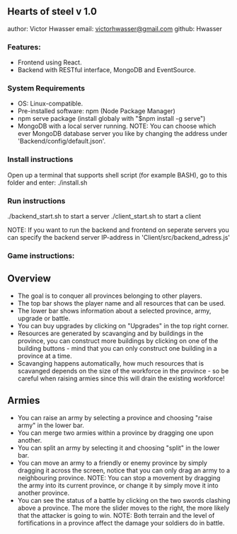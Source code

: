## Hearts of steel v 1.0
author: Victor Hwasser
email: victorhwasser@gmail.com
github: Hwasser

### Features:
- Frontend using React.
- Backend with RESTful interface, MongoDB and EventSource.

### System Requirements
- OS: Linux-compatible.
- Pre-installed software: npm (Node Package Manager)
- npm serve package (install globaly with "$npm install -g serve")
- MongoDB with a local server running. 
NOTE: You can choose which ever MongoDB database server you like by changing the address under 'Backend/config/default.json'.

### Install instructions

Open up a terminal that supports shell script (for example BASH), go to this folder and enter:
./install.sh

### Run instructions
./backend_start.sh to start a server
./client_start.sh to start a client

NOTE: If you want to run the backend and frontend on seperate servers you can specify the backend server IP-address in 'Client/src/backend_adress.js'

### Game instructions:

## Overview
- The goal is to conquer all provinces belonging to other players.
- The top bar shows the player name and all resources that can be used.
- The lower bar shows information about a selected province, army, upgrade or battle. 
- You can buy upgrades by clicking on "Upgrades" in the top right corner.
- Resources are generated by scavanging and by buildings in the province, you can construct more buildings by clicking on one of the building buttons - mind that you can only construct one building in a province at a time.
- Scavanging happens automatically, how much resources that is scavanged depends on the size of the workforce in the province - so be careful when raising armies since this will drain the existing workforce!

## Armies
- You can raise an army by selecting a province and choosing "raise army" in the lower bar.
- You can merge two armies within a province by dragging one upon another.
- You can split an army by selecting it and choosing "split" in the lower bar.
- You can move an army to a friendly or enemy province by simply dragging it across the screen, notice that you can only drag an army to a neighbouring province.
NOTE: You can stop a movement by dragging the army into its current province, or change it by simply move it into another province. 
- You can see the status of a battle by clicking on the two swords clashing above a province. The more the slider moves to the right, the more likely that the attacker is going to win. 
NOTE: Both terrain and the level of fortifications in a province affect the damage your soldiers do in battle.
